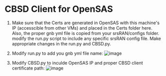 # CBSD Client for OpenSAS

1. Make sure that the Certs are generated in OpenSAS with this machine's IP (accesscible from other VMs) and placed in the Certs folder here. Also, the proper gnb yml  file is copied from your srsRAN/configs folder. modify the run.py script to include any specific srsRAN config file. Make appropriate changes in the run.py and CBSD.py.


2. Modify run.py to add you gnb yml file name:
![image](https://github.com/user-attachments/assets/734da49e-360f-4a26-b8f8-3c442607c84e)

3. Modify CBSD.py to inculde OpenSAS IP and proper CBSD client certificate path:
   ![image](https://github.com/user-attachments/assets/121ad011-faba-4fb6-940e-7f5ba29461c6)
